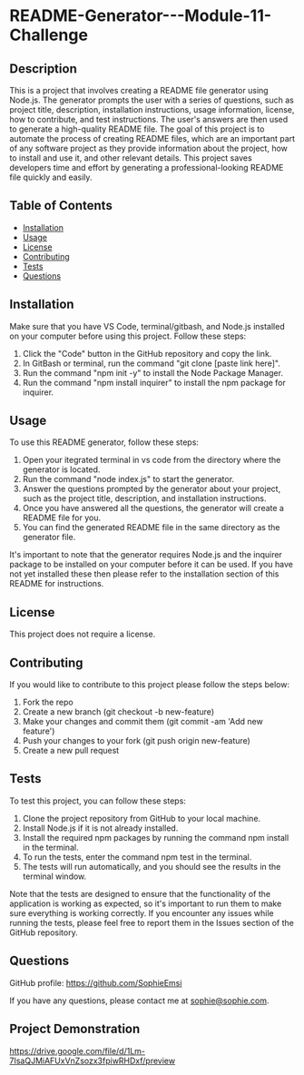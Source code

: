 # README-Generator---Module-11-Challenge

## Description

This is a project that involves creating a README file generator using Node.js. The generator prompts the user with a series of questions, such as project title, description, installation instructions, usage information, license, how to contribute, and test instructions. The user's answers are then used to generate a high-quality README file. The goal of this project is to automate the process of creating README files, which are an important part of any software project as they provide information about the project, how to install and use it, and other relevant details. This project saves developers time and effort by generating a professional-looking README file quickly and easily.

## Table of Contents

* [Installation](#installation)
* [Usage](#usage)
* [License](#license)
* [Contributing](#contributing)
* [Tests](#tests)
* [Questions](#questions)

## Installation

Make sure that you have VS Code, terminal/gitbash, and Node.js installed on your computer before using this project. Follow these steps:

1. Click the "Code" button in the GitHub repository and copy the link.
2. In GitBash or terminal, run the command "git clone [paste link here]".
3. Run the command "npm init -y" to install the Node Package Manager.
4. Run the command "npm install inquirer" to install the npm package for inquirer.

## Usage

To use this README generator, follow these steps:

1. Open your itegrated terminal in vs code from the directory where the generator is located.
2. Run the command "node index.js" to start the generator.
3. Answer the questions prompted by the generator about your project, such as the project title, description, and installation instructions.
4. Once you have answered all the questions, the generator will create a README file for you.
5. You can find the generated README file in the same directory as the generator file.

It's important to note that the generator requires Node.js and the inquirer package to be installed on your computer before it can be used. If you have not yet installed these then please refer to the installation section of this README for instructions.

## License

This project does not require a license.

## Contributing

If you would like to contribute to this project please follow the steps below:

1. Fork the repo
2. Create a new branch (git checkout -b new-feature)
3. Make your changes and commit them (git commit -am 'Add new feature')
4. Push your changes to your fork (git push origin new-feature)
5. Create a new pull request

## Tests

To test this project, you can follow these steps:

1. Clone the project repository from GitHub to your local machine.
2. Install Node.js if it is not already installed.
3. Install the required npm packages by running the command npm install in the terminal.
4. To run the tests, enter the command npm test in the terminal.
5. The tests will run automatically, and you should see the results in the terminal window.

Note that the tests are designed to ensure that the functionality of the application is working as expected, so it's important to run them to make sure everything is working correctly. If you encounter any issues while running the tests, please feel free to report them in the Issues section of the GitHub repository.

## Questions

GitHub profile: https://github.com/SophieEmsi

If you have any questions, please contact me at sophie@sophie.com.

## Project Demonstration

https://drive.google.com/file/d/1Lm-7IsaQJMiAFUxVnZsozx3fpiwRHDxf/preview
